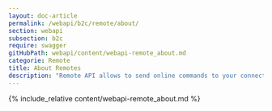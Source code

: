 ```yaml
---
layout: doc-article
permalink: /webapi/b2c/remote/about/
section: webapi
subsection: b2c
require: swagger
gitHubPath: webapi/content/webapi-remote_about.md
categorie: Remote
title: About Remotes
description: "Remote API allows to send online commands to your connected vehicles."
---
```

{% include_relative content/webapi-remote_about.md %}